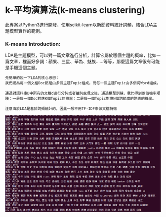 # k-平均演算法(k-means clustering)
此專案以Python3進行開發，使用scikit-learn以新聞資料統計詞頻，結合LDA主題模型實作的範例。

### K-means Introduction:
LDA是主題模型，可以對一篇文章進行分析，計算它屬於哪個主題的概率，比如一篇文章，裡面好多詞：蘋果、三星、華為、魅族……等等，那麼這篇文章很有可能是手機這個主題。
```
先簡單的說一下LDA的核心思想：
我們認為每一個文檔Doc都是由多個主題Topic組成，而每一個主題Topic由多個詞Word組成。

通過對語料庫D中所有的文檔d進行分詞或者抽詞處理之後，通過模型訓練，我們得到兩個機率矩陣：一是每一個Doc對應K個Topic的機率；二是每一個Topic對應N個詞組成的詞表的機率。

注意由於LDA是基於詞頻統計的，因此一般不用TF-IDF來做文檔特徵

```

![image](https://github.com/Cheng-Yi-Ting/LDA/blob/master/img/topic.png)

